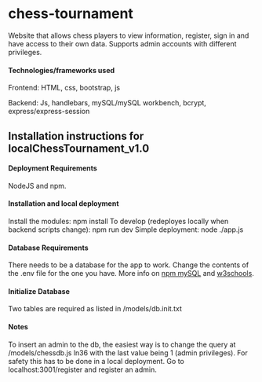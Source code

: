 # chess-tournament
 Website that allows chess players to view information, register, sign in and have access to their own data. Supports admin accounts with different privileges.
 
#### Technologies/frameworks used
Frontend:
HTML, css, bootstrap, js

Backend:
Js, handlebars, mySQL/mySQL workbench, bcrypt, express/express-session
 
## Installation instructions for localChessTournament_v1.0

#### Deployment Requirements

NodeJS and npm.

#### Installation and local deployment

Install the modules:
npm install
To develop (redeployes locally when backend scripts change):
npm run dev
Simple deployment:
node ./app.js

#### Database Requirements

There needs to be a database for the app to work. Change the contents of the .env file for the one you have.
More info on [npm mySQL](https://www.npmjs.com/package/mysql) and [w3schools](https://www.w3schools.com/nodejs/nodejs_mysql.asp).

#### Initialize Database

Two tables are required as listed in /models/db.init.txt

#### Notes
To insert an admin to the db, the easiest way is to change the query at /models/chessdb.js ln36 with the last value being 1 (admin privileges).
For safety this has to be done in a local deployment. Go to localhost:3001/register and register an admin.
